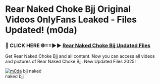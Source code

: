 # Rear Naked Choke Bjj Original Videos 0nlyFans Leaked - Files Updated! (m0da)

<h3>🔴 CLICK HERE 🌐==►► <a href="https://tinyurl.com/yckcrads" rel="nofollow">Rear Naked Choke Bjj Updated Files</a></h3>

Get Rear Naked Choke Bjj and all content. Now you can access all videos and pictures of Rear Naked Choke Bjj. New Updated Files 2025!

[![m0da](https://i.imgur.com/hpKpOFt.gif)](https://tinyurl.com/yckcrads)
bjj naked<br>
naked bjj
